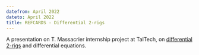 ```yaml
---
datefrom: April 2022
dateto: April 2022
title: REFCARDS - Differential 2-rigs
---
```


A presentation on T. Massacrier internship project at TalTech, on [differential 2-rigs](https://arxiv.org/abs/2103.00938) and differential equations.
